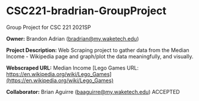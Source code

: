 # CSC221-bradrian-GroupProject
Group Project for CSC 221 2021SP

__Owner:__ Brandon Adrian (bradrian@my.waketech.edu)

__Project Description:__ Web Scraping project to gather data from the Median Income - Wikipedia page and graph/plot the data meaningfully, and visually.

__Webscraped URL:__ Median Income [Lego Games URL: https://en.wikipedia.org/wiki/Lego_Games](https://en.wikipedia.org/wiki/Lego_Games)

__Collaborator:__ Brian Aguirre (baaguirre@my.waketech.edu) ACCEPTED 
